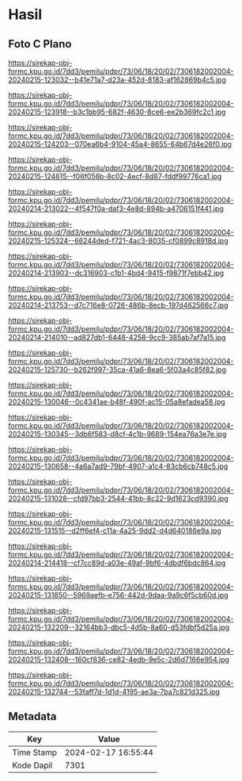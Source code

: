 # Hasil

## Foto C Plano

https://sirekap-obj-formc.kpu.go.id/7dd3/pemilu/pdpr/73/06/18/20/02/7306182002004-20240215-123032--b41e71a7-d23a-452d-8183-af162869b4c5.jpg

https://sirekap-obj-formc.kpu.go.id/7dd3/pemilu/pdpr/73/06/18/20/02/7306182002004-20240215-123918--b3c1bb95-682f-4630-8ce6-ee2b369fc2c1.jpg

https://sirekap-obj-formc.kpu.go.id/7dd3/pemilu/pdpr/73/06/18/20/02/7306182002004-20240215-124203--070ea6b4-9104-45a4-8655-64b67d4e26f0.jpg

https://sirekap-obj-formc.kpu.go.id/7dd3/pemilu/pdpr/73/06/18/20/02/7306182002004-20240215-124615--f06f056b-8c02-4ecf-8d87-fddf99776ca1.jpg

https://sirekap-obj-formc.kpu.go.id/7dd3/pemilu/pdpr/73/06/18/20/02/7306182002004-20240214-213022--4f547f0a-daf3-4e8d-894b-a4706151f441.jpg

https://sirekap-obj-formc.kpu.go.id/7dd3/pemilu/pdpr/73/06/18/20/02/7306182002004-20240215-125324--66244ded-f721-4ac3-8035-cf0899c8918d.jpg

https://sirekap-obj-formc.kpu.go.id/7dd3/pemilu/pdpr/73/06/18/20/02/7306182002004-20240214-213903--dc316903-c1b1-4bd4-9415-f9871f7ebb42.jpg

https://sirekap-obj-formc.kpu.go.id/7dd3/pemilu/pdpr/73/06/18/20/02/7306182002004-20240214-213753--d7c716e8-0726-486b-8ecb-197d462566c7.jpg

https://sirekap-obj-formc.kpu.go.id/7dd3/pemilu/pdpr/73/06/18/20/02/7306182002004-20240214-214010--ad827db1-6448-4258-9cc9-385ab7af7a15.jpg

https://sirekap-obj-formc.kpu.go.id/7dd3/pemilu/pdpr/73/06/18/20/02/7306182002004-20240215-125730--b262f997-35ca-41a6-8ea6-5f03a4c85f82.jpg

https://sirekap-obj-formc.kpu.go.id/7dd3/pemilu/pdpr/73/06/18/20/02/7306182002004-20240215-130046--0c4341ae-b48f-490f-ac15-05a8efadea58.jpg

https://sirekap-obj-formc.kpu.go.id/7dd3/pemilu/pdpr/73/06/18/20/02/7306182002004-20240215-130345--3db6f583-d8cf-4c1b-9689-154ea76a3e7e.jpg

https://sirekap-obj-formc.kpu.go.id/7dd3/pemilu/pdpr/73/06/18/20/02/7306182002004-20240215-130658--4a6a7ad9-79bf-4907-a1c4-83cb6cb748c5.jpg

https://sirekap-obj-formc.kpu.go.id/7dd3/pemilu/pdpr/73/06/18/20/02/7306182002004-20240215-131028--cfd97bb3-2544-41bb-8c22-9d1623cd9390.jpg

https://sirekap-obj-formc.kpu.go.id/7dd3/pemilu/pdpr/73/06/18/20/02/7306182002004-20240215-131515--d2ff6ef4-c11a-4a25-9dd2-d4d640186e9a.jpg

https://sirekap-obj-formc.kpu.go.id/7dd3/pemilu/pdpr/73/06/18/20/02/7306182002004-20240214-214418--cf7cc89d-a03e-49af-9bf6-4dbdf6bdc864.jpg

https://sirekap-obj-formc.kpu.go.id/7dd3/pemilu/pdpr/73/06/18/20/02/7306182002004-20240215-131850--5969aefb-e756-442d-9daa-9a9c6f5cb60d.jpg

https://sirekap-obj-formc.kpu.go.id/7dd3/pemilu/pdpr/73/06/18/20/02/7306182002004-20240215-132209--32164bb3-dbc5-4d5b-8a60-d53fdbf5d25a.jpg

https://sirekap-obj-formc.kpu.go.id/7dd3/pemilu/pdpr/73/06/18/20/02/7306182002004-20240215-132408--160cf836-ce82-4edb-9e5c-2d6d7166e954.jpg

https://sirekap-obj-formc.kpu.go.id/7dd3/pemilu/pdpr/73/06/18/20/02/7306182002004-20240215-132744--53faff7d-1d1d-4195-ae3a-7ba7c821d325.jpg


## Metadata

| Key        | Value               |
| ---------- | ------------------- |
| Time Stamp | 2024-02-17 16:55:44 |
| Kode Dapil | 7301                |



